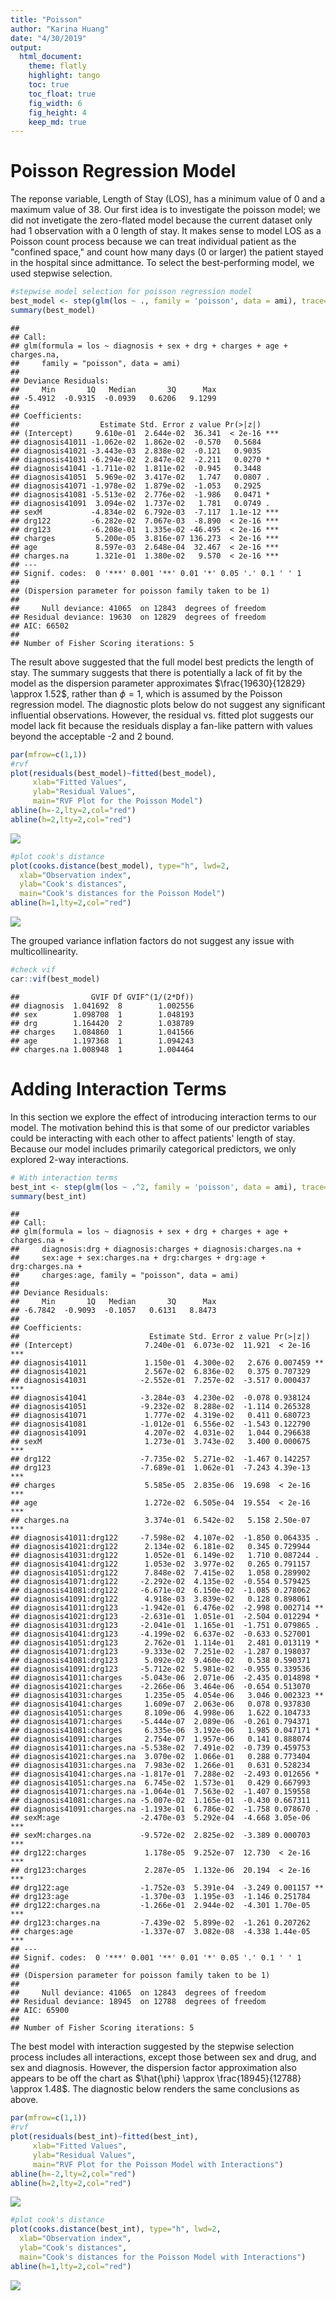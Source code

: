 ```yaml
---
title: "Poisson"
author: "Karina Huang"
date: "4/30/2019"
output: 
  html_document:
    theme: flatly
    highlight: tango
    toc: true
    toc_float: true
    fig_width: 6
    fig_height: 4
    keep_md: true
---
```






# Poisson Regression Model

The reponse variable, Length of Stay (LOS), has a minimum value of 0 and a maximum value of 38. Our first idea is to investigate the poisson model; we did not invetigate the zero-flated model because the current dataset only had 1 observation with a 0 length of stay. It makes sense to model LOS as a Poisson count process because we can treat individual patient as the "confined space," and count how many days (0 or larger) the patient stayed in the hospital since admittance. To select the best-performing model, we used stepwise selection. 


```r
#stepwise model selection for poisson regression model
best_model <- step(glm(los ~ ., family = 'poisson', data = ami), trace=0, direction='both')
summary(best_model)
```

```
## 
## Call:
## glm(formula = los ~ diagnosis + sex + drg + charges + age + charges.na, 
##     family = "poisson", data = ami)
## 
## Deviance Residuals: 
##     Min       1Q   Median       3Q      Max  
## -5.4912  -0.9315  -0.0939   0.6206   9.1299  
## 
## Coefficients:
##                  Estimate Std. Error z value Pr(>|z|)    
## (Intercept)     9.610e-01  2.644e-02  36.341  < 2e-16 ***
## diagnosis41011 -1.062e-02  1.862e-02  -0.570   0.5684    
## diagnosis41021 -3.443e-03  2.838e-02  -0.121   0.9035    
## diagnosis41031 -6.294e-02  2.847e-02  -2.211   0.0270 *  
## diagnosis41041 -1.711e-02  1.811e-02  -0.945   0.3448    
## diagnosis41051  5.969e-02  3.417e-02   1.747   0.0807 .  
## diagnosis41071 -1.978e-02  1.879e-02  -1.053   0.2925    
## diagnosis41081 -5.513e-02  2.776e-02  -1.986   0.0471 *  
## diagnosis41091  3.094e-02  1.737e-02   1.781   0.0749 .  
## sexM           -4.834e-02  6.792e-03  -7.117  1.1e-12 ***
## drg122         -6.282e-02  7.067e-03  -8.890  < 2e-16 ***
## drg123         -6.208e-01  1.335e-02 -46.495  < 2e-16 ***
## charges         5.200e-05  3.816e-07 136.273  < 2e-16 ***
## age             8.597e-03  2.648e-04  32.467  < 2e-16 ***
## charges.na      1.321e-01  1.380e-02   9.570  < 2e-16 ***
## ---
## Signif. codes:  0 '***' 0.001 '**' 0.01 '*' 0.05 '.' 0.1 ' ' 1
## 
## (Dispersion parameter for poisson family taken to be 1)
## 
##     Null deviance: 41065  on 12843  degrees of freedom
## Residual deviance: 19630  on 12829  degrees of freedom
## AIC: 66502
## 
## Number of Fisher Scoring iterations: 5
```

The result above suggested that the full model best predicts the length of stay. The summary suggests that there is potentially a lack of fit by the model as the dispersion parameter approximates $\frac{19630}{12829} \approx 1.52$, rather than $\phi = 1$, which is assumed by the Poisson regression model. The diagnostic plots below do not suggest any significant influential observations. However, the residual vs. fitted plot suggests our model lack fit because the residuals display a fan-like pattern with values beyond the acceptable -2 and 2 bound.


```r
par(mfrow=c(1,1))
#rvf
plot(residuals(best_model)~fitted(best_model),
     xlab="Fitted Values",
     ylab="Residual Values", 
     main="RVF Plot for the Poisson Model")
abline(h=-2,lty=2,col="red")
abline(h=2,lty=2,col="red")
```

![](poisson_model_files/figure-html/unnamed-chunk-3-1.png)<!-- -->

```r
#plot cook's distance
plot(cooks.distance(best_model), type="h", lwd=2,
  xlab="Observation index",
  ylab="Cook's distances",
  main="Cook's distances for the Poisson Model")
abline(h=1,lty=2,col="red")
```

![](poisson_model_files/figure-html/unnamed-chunk-3-2.png)<!-- -->

The grouped variance inflation factors do not suggest any issue with multicollinearity.


```r
#check vif
car::vif(best_model)
```

```
##                GVIF Df GVIF^(1/(2*Df))
## diagnosis  1.041692  8        1.002556
## sex        1.098708  1        1.048193
## drg        1.164420  2        1.038789
## charges    1.084860  1        1.041566
## age        1.197368  1        1.094243
## charges.na 1.008948  1        1.004464
```


# Adding Interaction Terms

In this section we explore the effect of introducing interaction terms to our model. The motivation behind this is that some of our predictor variables could be interacting with each other to affect patients' length of stay. Because our model includes primarily categorical predictors, we only explored 2-way interactions. 


```r
# With interaction terms
best_int <- step(glm(los ~ .^2, family = 'poisson', data = ami), trace=0, direction='both')
summary(best_int)
```

```
## 
## Call:
## glm(formula = los ~ diagnosis + sex + drg + charges + age + charges.na + 
##     diagnosis:drg + diagnosis:charges + diagnosis:charges.na + 
##     sex:age + sex:charges.na + drg:charges + drg:age + drg:charges.na + 
##     charges:age, family = "poisson", data = ami)
## 
## Deviance Residuals: 
##     Min       1Q   Median       3Q      Max  
## -6.7842  -0.9093  -0.1057   0.6131   8.8473  
## 
## Coefficients:
##                             Estimate Std. Error z value Pr(>|z|)    
## (Intercept)                7.240e-01  6.073e-02  11.921  < 2e-16 ***
## diagnosis41011             1.150e-01  4.300e-02   2.676 0.007459 ** 
## diagnosis41021             2.567e-02  6.836e-02   0.375 0.707329    
## diagnosis41031            -2.552e-01  7.257e-02  -3.517 0.000437 ***
## diagnosis41041            -3.284e-03  4.230e-02  -0.078 0.938124    
## diagnosis41051            -9.232e-02  8.288e-02  -1.114 0.265328    
## diagnosis41071             1.777e-02  4.319e-02   0.411 0.680723    
## diagnosis41081            -1.012e-01  6.556e-02  -1.543 0.122790    
## diagnosis41091             4.207e-02  4.031e-02   1.044 0.296638    
## sexM                       1.273e-01  3.743e-02   3.400 0.000675 ***
## drg122                    -7.735e-02  5.271e-02  -1.467 0.142257    
## drg123                    -7.689e-01  1.062e-01  -7.243 4.39e-13 ***
## charges                    5.585e-05  2.835e-06  19.698  < 2e-16 ***
## age                        1.272e-02  6.505e-04  19.554  < 2e-16 ***
## charges.na                 3.374e-01  6.542e-02   5.158 2.50e-07 ***
## diagnosis41011:drg122     -7.598e-02  4.107e-02  -1.850 0.064335 .  
## diagnosis41021:drg122      2.134e-02  6.181e-02   0.345 0.729944    
## diagnosis41031:drg122      1.052e-01  6.149e-02   1.710 0.087244 .  
## diagnosis41041:drg122      1.053e-02  3.977e-02   0.265 0.791157    
## diagnosis41051:drg122      7.848e-02  7.415e-02   1.058 0.289902    
## diagnosis41071:drg122     -2.292e-02  4.135e-02  -0.554 0.579425    
## diagnosis41081:drg122     -6.671e-02  6.150e-02  -1.085 0.278062    
## diagnosis41091:drg122      4.918e-03  3.839e-02   0.128 0.898061    
## diagnosis41011:drg123     -1.942e-01  6.476e-02  -2.998 0.002714 ** 
## diagnosis41021:drg123     -2.631e-01  1.051e-01  -2.504 0.012294 *  
## diagnosis41031:drg123     -2.041e-01  1.165e-01  -1.751 0.079865 .  
## diagnosis41041:drg123     -4.199e-02  6.637e-02  -0.633 0.527001    
## diagnosis41051:drg123      2.762e-01  1.114e-01   2.481 0.013119 *  
## diagnosis41071:drg123     -9.333e-02  7.251e-02  -1.287 0.198037    
## diagnosis41081:drg123      5.092e-02  9.460e-02   0.538 0.590371    
## diagnosis41091:drg123     -5.712e-02  5.981e-02  -0.955 0.339536    
## diagnosis41011:charges    -5.043e-06  2.071e-06  -2.435 0.014898 *  
## diagnosis41021:charges    -2.266e-06  3.464e-06  -0.654 0.513070    
## diagnosis41031:charges     1.235e-05  4.054e-06   3.046 0.002323 ** 
## diagnosis41041:charges     1.609e-07  2.063e-06   0.078 0.937830    
## diagnosis41051:charges     8.109e-06  4.998e-06   1.622 0.104733    
## diagnosis41071:charges    -5.444e-07  2.089e-06  -0.261 0.794371    
## diagnosis41081:charges     6.335e-06  3.192e-06   1.985 0.047171 *  
## diagnosis41091:charges     2.754e-07  1.957e-06   0.141 0.888074    
## diagnosis41011:charges.na -5.538e-02  7.491e-02  -0.739 0.459753    
## diagnosis41021:charges.na  3.070e-02  1.066e-01   0.288 0.773404    
## diagnosis41031:charges.na  7.983e-02  1.266e-01   0.631 0.528234    
## diagnosis41041:charges.na -1.817e-01  7.288e-02  -2.493 0.012656 *  
## diagnosis41051:charges.na  6.745e-02  1.573e-01   0.429 0.667993    
## diagnosis41071:charges.na -1.064e-01  7.563e-02  -1.407 0.159558    
## diagnosis41081:charges.na -5.007e-02  1.165e-01  -0.430 0.667311    
## diagnosis41091:charges.na -1.193e-01  6.786e-02  -1.758 0.078670 .  
## sexM:age                  -2.470e-03  5.292e-04  -4.668 3.05e-06 ***
## sexM:charges.na           -9.572e-02  2.825e-02  -3.389 0.000703 ***
## drg122:charges             1.178e-05  9.252e-07  12.730  < 2e-16 ***
## drg123:charges             2.287e-05  1.132e-06  20.194  < 2e-16 ***
## drg122:age                -1.752e-03  5.391e-04  -3.249 0.001157 ** 
## drg123:age                -1.370e-03  1.195e-03  -1.146 0.251784    
## drg122:charges.na         -1.266e-01  2.944e-02  -4.301 1.70e-05 ***
## drg123:charges.na         -7.439e-02  5.899e-02  -1.261 0.207262    
## charges:age               -1.337e-07  3.082e-08  -4.338 1.44e-05 ***
## ---
## Signif. codes:  0 '***' 0.001 '**' 0.01 '*' 0.05 '.' 0.1 ' ' 1
## 
## (Dispersion parameter for poisson family taken to be 1)
## 
##     Null deviance: 41065  on 12843  degrees of freedom
## Residual deviance: 18945  on 12788  degrees of freedom
## AIC: 65900
## 
## Number of Fisher Scoring iterations: 5
```

The best model with interaction suggested by the stepwise selection process includes all interactions, except those between sex and drug, and sex and diagnosis. However, the dispersion factor approximation also appears to be off the chart as $\hat{\phi} \approx \frac{18945}{12788} \approx 1.48$. The diagnostic below renders the same conclusions as above.


```r
par(mfrow=c(1,1))
#rvf
plot(residuals(best_int)~fitted(best_int),
     xlab="Fitted Values",
     ylab="Residual Values", 
     main="RVF Plot for the Poisson Model with Interactions")
abline(h=-2,lty=2,col="red")
abline(h=2,lty=2,col="red")
```

![](poisson_model_files/figure-html/unnamed-chunk-6-1.png)<!-- -->

```r
#plot cook's distance
plot(cooks.distance(best_int), type="h", lwd=2,
  xlab="Observation index",
  ylab="Cook's distances",
  main="Cook's distances for the Poisson Model with Interactions")
abline(h=1,lty=2,col="red")
```

![](poisson_model_files/figure-html/unnamed-chunk-6-2.png)<!-- -->



